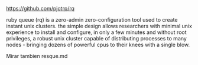 https://github.com/pjotrp/rq

ruby queue (rq) is a zero-admin zero-configuration tool used to create instant unix clusters. the simple design allows researchers with minimal unix experience to install and configure, in only a few minutes and without root privileges, a robust unix cluster capable of distributing processes to many nodes - bringing dozens of powerful cpus to their knees with a single blow.

Mirar tambien resque.md
